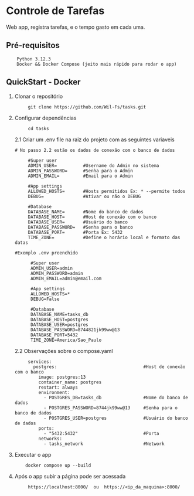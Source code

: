 # Controle de Tarefas

Web app, registra tarefas, e o tempo gasto em cada uma.

## Pré-requisitos

```
    Python 3.12.3
    Docker && Docker Compose (jeito mais rápido para rodar o app)
```

## QuickStart - Docker

1. Clonar o repositório
    
   ```shell
        git clone https://github.com/Wil-Fs/tasks.git
   ```

2. Configurar dependências 

   ```shell
        cd tasks
   ```
   2.1 Criar um .env file na raiz do projeto com as seguintes variaveis
   ```
   # No passo 2.2 estão os dados de conexão com o banco de dados
        
        #Super user   
        ADMIN_USER=          #Username do Admin no sistema
        ADMIN_PASSWORD=      #Senha para o Admin   
        ADMIN_EMAIL=         #Email para o Admin
        
        #App settings
        ALLOWED_HOSTS=       #Hosts permitidos Ex: * --permite todos
        DEBUG=               #Ativar ou não o DEBUG
            
        #Database  
        DATABASE_NAME=       #Nome do banco de dados
        DATABASE_HOST=       #Host de conexão com o banco
        DATABASE_USER=       #Usuário do banco
        DATABASE_PASSWORD=   #Senha para o banco
        DATABASE_PORT=       #Porta Ex: 5432
        TIME_ZONE=           #Define o horário local e formato das datas
   
   #Exemplo .env preenchido
      
         #Super user
         ADMIN_USER=admin
         ADMIN_PASSWORD=admin
         ADMIN_EMAIL=admin@email.com
         
         #App settings
         ALLOWED_HOSTS=*
         DEBUG=False
         
         #Database
         DATABASE_NAME=tasks_db
         DATABASE_HOST=postgres
         DATABASE_USER=postgres
         DATABASE_PASSWORD=8744821jk99ww@13
         DATABASE_PORT=5432
         TIME_ZONE=America/Sao_Paulo
   ```
   2.2 Observações sobre o compose.yaml
    ```
         services:
           postgres:                                 #Host de conexão com o banco
             image: postgres:13
             container_name: postgres
             restart: always
             environment:
               - POSTGRES_DB=tasks_db                #Nome do banco de dados
               - POSTGRES_PASSWORD=8744jk99ww@13     #Senha para o banco de dados
               - POSTGRES_USER=postgres              #Usuário do banco de dados
             ports:
               - "5432:5432"                         #Porta
             networks:
               - tasks_network                       #Network
    ```
3. Executar o app
    ```shell
        docker compose up --build
    ```
4. Após o app subir a página pode ser acessada
   ```
        https://localhost:8000/  ou  https://<ip_da_maquina>:8000/
   ```